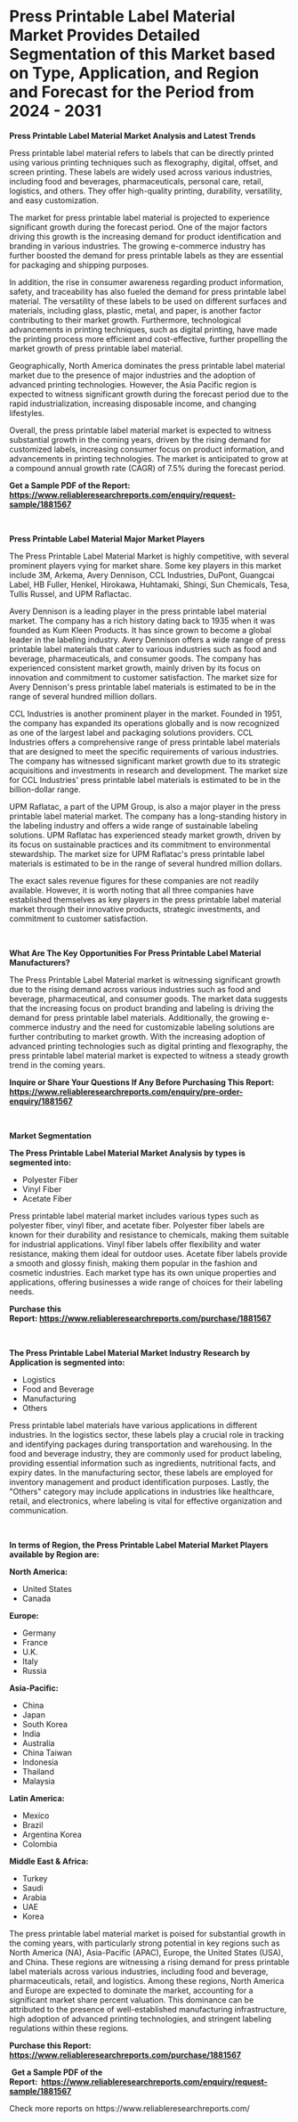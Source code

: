 <p><h1>Press Printable Label Material Market Provides Detailed Segmentation of this Market based on Type, Application, and Region and Forecast for the Period from 2024 - 2031</h1></p><p><strong>Press Printable Label Material Market Analysis and Latest Trends</strong></p>
<p><p>Press printable label material refers to labels that can be directly printed using various printing techniques such as flexography, digital, offset, and screen printing. These labels are widely used across various industries, including food and beverages, pharmaceuticals, personal care, retail, logistics, and others. They offer high-quality printing, durability, versatility, and easy customization.</p><p>The market for press printable label material is projected to experience significant growth during the forecast period. One of the major factors driving this growth is the increasing demand for product identification and branding in various industries. The growing e-commerce industry has further boosted the demand for press printable labels as they are essential for packaging and shipping purposes.</p><p>In addition, the rise in consumer awareness regarding product information, safety, and traceability has also fueled the demand for press printable label material. The versatility of these labels to be used on different surfaces and materials, including glass, plastic, metal, and paper, is another factor contributing to their market growth. Furthermore, technological advancements in printing techniques, such as digital printing, have made the printing process more efficient and cost-effective, further propelling the market growth of press printable label material.</p><p>Geographically, North America dominates the press printable label material market due to the presence of major industries and the adoption of advanced printing technologies. However, the Asia Pacific region is expected to witness significant growth during the forecast period due to the rapid industrialization, increasing disposable income, and changing lifestyles.</p><p>Overall, the press printable label material market is expected to witness substantial growth in the coming years, driven by the rising demand for customized labels, increasing consumer focus on product information, and advancements in printing technologies. The market is anticipated to grow at a compound annual growth rate (CAGR) of 7.5% during the forecast period.</p></p>
<p><strong>Get a Sample PDF of the Report:&nbsp; <a href="https://www.reliableresearchreports.com/enquiry/request-sample/1881567">https://www.reliableresearchreports.com/enquiry/request-sample/1881567</a></strong></p>
<p>&nbsp;</p>
<p><strong>Press Printable Label Material Major Market Players</strong></p>
<p><p>The Press Printable Label Material Market is highly competitive, with several prominent players vying for market share. Some key players in this market include 3M, Arkema, Avery Dennison, CCL Industries, DuPont, Guangcai Label, HB Fuller, Henkel, Hirokawa, Huhtamaki, Shingi, Sun Chemicals, Tesa, Tullis Russel, and UPM Raflactac.</p><p>Avery Dennison is a leading player in the press printable label material market. The company has a rich history dating back to 1935 when it was founded as Kum Kleen Products. It has since grown to become a global leader in the labeling industry. Avery Dennison offers a wide range of press printable label materials that cater to various industries such as food and beverage, pharmaceuticals, and consumer goods. The company has experienced consistent market growth, mainly driven by its focus on innovation and commitment to customer satisfaction. The market size for Avery Dennison's press printable label materials is estimated to be in the range of several hundred million dollars.</p><p>CCL Industries is another prominent player in the market. Founded in 1951, the company has expanded its operations globally and is now recognized as one of the largest label and packaging solutions providers. CCL Industries offers a comprehensive range of press printable label materials that are designed to meet the specific requirements of various industries. The company has witnessed significant market growth due to its strategic acquisitions and investments in research and development. The market size for CCL Industries' press printable label materials is estimated to be in the billion-dollar range.</p><p>UPM Raflatac, a part of the UPM Group, is also a major player in the press printable label material market. The company has a long-standing history in the labeling industry and offers a wide range of sustainable labeling solutions. UPM Raflatac has experienced steady market growth, driven by its focus on sustainable practices and its commitment to environmental stewardship. The market size for UPM Raflatac's press printable label materials is estimated to be in the range of several hundred million dollars.</p><p>The exact sales revenue figures for these companies are not readily available. However, it is worth noting that all three companies have established themselves as key players in the press printable label material market through their innovative products, strategic investments, and commitment to customer satisfaction.</p></p>
<p>&nbsp;</p>
<p><strong>What Are The Key Opportunities For Press Printable Label Material Manufacturers?</strong></p>
<p><p>The Press Printable Label Material market is witnessing significant growth due to the rising demand across various industries such as food and beverage, pharmaceutical, and consumer goods. The market data suggests that the increasing focus on product branding and labeling is driving the demand for press printable label materials. Additionally, the growing e-commerce industry and the need for customizable labeling solutions are further contributing to market growth. With the increasing adoption of advanced printing technologies such as digital printing and flexography, the press printable label material market is expected to witness a steady growth trend in the coming years.</p></p>
<p><strong>Inquire or Share Your Questions If Any Before Purchasing This Report: <a href="https://www.reliableresearchreports.com/enquiry/pre-order-enquiry/1881567">https://www.reliableresearchreports.com/enquiry/pre-order-enquiry/1881567</a></strong></p>
<p>&nbsp;</p>
<p><strong>Market Segmentation</strong></p>
<p><strong>The Press Printable Label Material Market Analysis by types is segmented into:</strong></p>
<p><ul><li>Polyester Fiber</li><li>Vinyl Fiber</li><li>Acetate Fiber</li></ul></p>
<p><p>Press printable label material market includes various types such as polyester fiber, vinyl fiber, and acetate fiber. Polyester fiber labels are known for their durability and resistance to chemicals, making them suitable for industrial applications. Vinyl fiber labels offer flexibility and water resistance, making them ideal for outdoor uses. Acetate fiber labels provide a smooth and glossy finish, making them popular in the fashion and cosmetic industries. Each market type has its own unique properties and applications, offering businesses a wide range of choices for their labeling needs.</p></p>
<p><strong>Purchase this Report:&nbsp;<a href="https://www.reliableresearchreports.com/purchase/1881567">https://www.reliableresearchreports.com/purchase/1881567</a></strong></p>
<p>&nbsp;</p>
<p><strong>The Press Printable Label Material Market Industry Research by Application is segmented into:</strong></p>
<p><ul><li>Logistics</li><li>Food and Beverage</li><li>Manufacturing</li><li>Others</li></ul></p>
<p><p>Press printable label materials have various applications in different industries. In the logistics sector, these labels play a crucial role in tracking and identifying packages during transportation and warehousing. In the food and beverage industry, they are commonly used for product labeling, providing essential information such as ingredients, nutritional facts, and expiry dates. In the manufacturing sector, these labels are employed for inventory management and product identification purposes. Lastly, the "Others" category may include applications in industries like healthcare, retail, and electronics, where labeling is vital for effective organization and communication.</p></p>
<p>&nbsp;</p>
<p><strong>In terms of Region, the Press Printable Label Material Market Players available by Region are:</strong></p>
<p>
    <p> <strong> North America: </strong>
        <ul>
            <li>United States</li>
            <li>Canada</li>
        </ul>
        </p> 
    <p> <strong> Europe: </strong>
        <ul>
            <li>Germany</li>
            <li>France</li>
            <li>U.K.</li>
            <li>Italy</li>
            <li>Russia</li>
        </ul>
        </p> 
    <p> <strong> Asia-Pacific: </strong>
        <ul>
            <li>China</li>
            <li>Japan</li>
            <li>South Korea</li>
            <li>India</li>
            <li>Australia</li>
            <li>China Taiwan</li>
            <li>Indonesia</li>
            <li>Thailand</li>
            <li>Malaysia</li>
        </ul>
        </p> 
    <p> <strong> Latin America: </strong>
        <ul>
            <li>Mexico</li>
            <li>Brazil</li>
            <li>Argentina Korea</li>
            <li>Colombia</li>
        </ul>
        </p> 
    <p> <strong> Middle East & Africa: </strong>
        <ul>
            <li>Turkey</li>
            <li>Saudi</li>
            <li>Arabia</li>
            <li>UAE</li>
            <li>Korea</li>
        </ul>
    </p>
    </p>
<p><p>The press printable label material market is poised for substantial growth in the coming years, with particularly strong potential in key regions such as North America (NA), Asia-Pacific (APAC), Europe, the United States (USA), and China. These regions are witnessing a rising demand for press printable label materials across various industries, including food and beverage, pharmaceuticals, retail, and logistics. Among these regions, North America and Europe are expected to dominate the market, accounting for a significant market share percent valuation. This dominance can be attributed to the presence of well-established manufacturing infrastructure, high adoption of advanced printing technologies, and stringent labeling regulations within these regions.</p></p>
<p><strong>Purchase this Report: <a href="https://www.reliableresearchreports.com/purchase/1881567">https://www.reliableresearchreports.com/purchase/1881567</a></strong></p>
<p>&nbsp;<strong>Get a Sample PDF of the Report:&nbsp;&nbsp;<a href="https://www.reliableresearchreports.com/enquiry/request-sample/1881567">https://www.reliableresearchreports.com/enquiry/request-sample/1881567</a></strong></p>
<p><strong></strong></p>
<p>Check more reports on https://www.reliableresearchreports.com/</p>